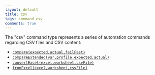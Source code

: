 ```yaml
---
layout: default
title: csv
tags: command csv
comments: true
---
```



The "csv" command type represents a series of automation commands regarding CSV files and CSV content:

- [`compare(expected,actual,failFast)`](compare(expected,actual,failFast))
- [`compareExtended(var,profile,expected,actual)`](compareExtended(var,profile,expected,actual))
- [`convertExcel(excel,worksheet,csvFile)`](convertExcel(excel,worksheet,csvFile))
- [`fromExcel(excel,worksheet,csvFile)`](fromExcel(excel,worksheet,csvFile))
